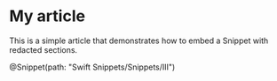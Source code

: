 # My article

This is a simple article that demonstrates how to embed a Snippet with redacted sections.

@Snippet(path: "Swift Snippets/Snippets/III")
